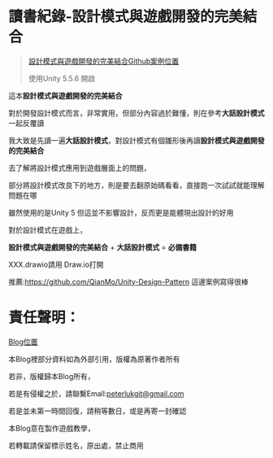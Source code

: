 # 讀書紀錄-設計模式與遊戲開發的完美結合

>[設計模式與遊戲開發的完美結合Github案例位置](https://github.com/sttsai/PBaseDefense_Unity3D_Ver5)
>
>使用Unity 5.5.6 開啟

這本**設計模式與遊戲開發的完美結合**

對於開發設計模式而言，非常實用，但部分內容過於難懂，則在參考**大話設計模式**一起反覆讀

我大致是先讀一遍**大話設計模式**，對設計模式有個雛形後再讀**設計模式與遊戲開發的完美結合**

去了解將設計模式應用到遊戲層面上的問題，

部分將設計模式改良下的地方，則是要去翻原始碼看看，直接跑一次試試就能理解問題在哪

雖然使用的是Unity 5 但這並不影響設計，反而更是能體現出設計的好用

對於設計模式在遊戲上，

**設計模式與遊戲開發的完美結合** + **大話設計模式** = **必備書籍**

XXX.drawio請用 Draw.io打開

推薦:https://github.com/QianMo/Unity-Design-Pattern
這邊案例寫得很棒

# 責任聲明：

[Blog位置](https://peterlukgit.github.io/)

本Blog裡部分資料如為外部引用，版權為原著作者所有

若非，版權歸本Blog所有，

若是有侵權之於，請聯繫Emall:peterlukgit@gmail.com

若是並未第一時間回復，請稍等數日，或是再寄一封確認

本Blog意在製作遊戲教學，

若轉載請保留標示姓名，原出處，禁止商用

